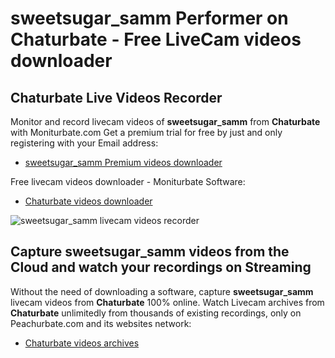 # sweetsugar_samm Performer on Chaturbate - Free LiveCam videos downloader

## Chaturbate Live Videos Recorder

Monitor and record livecam videos of **sweetsugar_samm** from **Chaturbate** with Moniturbate.com
Get a premium trial for free by just and only registering with your Email address:
* [sweetsugar_samm Premium videos downloader](https://moniturbate.com/request-demo-licence-key.html)

Free livecam videos downloader - Moniturbate Software:
* [Chaturbate videos downloader](https://moniturbate.com/moniturbate-download-software.html)

![sweetsugar_samm livecam videos recorder](https://peachurnet.com/templates/moniturbate-software.png)


## Capture sweetsugar_samm videos from the Cloud and watch your recordings on Streaming

Without the need of downloading a software, capture **sweetsugar_samm** livecam videos from **Chaturbate** 100% online.
Watch Livecam archives from **Chaturbate** unlimitedly from thousands of existing recordings, only on Peachurbate.com and its websites network:
* [Chaturbate videos archives](https://peachurnet.com/)